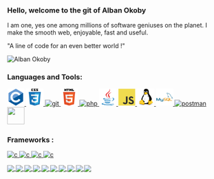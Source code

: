 
### Hello, welcome to the git of Alban Okoby
I am one, yes one among millions of software geniuses on the planet. I make the smooth web, enjoyable, fast and useful. <br>
<!-- A graduate B.Sc (IT-SN) Computer Science and Technology. -->

"A line of code for an even better world  !"
<p align="left"> <img src="https://komarev.com/ghpvc/?username=alban-okoby&label=Profile%20views&color=0e75b6&style=flat" alt="Alban Okoby" /> </p>

<h3 align="left">Languages and Tools:</h3>
<p align="left"> <a href="https://www.cprogramming.com/" target="_blank" rel="noreferrer"> <img src="https://raw.githubusercontent.com/devicons/devicon/master/icons/c/c-original.svg" alt="c" width="40" height="40"/> </a> <a href="https://www.w3schools.com/css/" target="_blank" rel="noreferrer"> <img src="https://raw.githubusercontent.com/devicons/devicon/master/icons/css3/css3-original-wordmark.svg" alt="css3" width="40" height="40"/> </a> <!-- <a href="https://dart.dev" target="_blank" rel="noreferrer"> <img src="https://www.vectorlogo.zone/logos/dartlang/dartlang-icon.svg" alt="dart" width="40" height="40"/> </a> <a href="https://flutter.dev" target="_blank" rel="noreferrer"> <img src="https://www.vectorlogo.zone/logos/flutterio/flutterio-icon.svg" alt="flutter" width="40" height="40"/> </a> --> <a href="https://git-scm.com/" target="_blank" rel="noreferrer"> <img src="https://www.vectorlogo.zone/logos/git-scm/git-scm-icon.svg" alt="git" width="40" height="40"/> </a> <a href="https://www.w3.org/html/" target="_blank" rel="noreferrer"> <img src="https://raw.githubusercontent.com/devicons/devicon/master/icons/html5/html5-original-wordmark.svg" alt="html5" width="40" height="40"/> </a> <a href="https://www.php.net/" target="_blank" rel="noreferrer"> <img src="https://upload.wikimedia.org/wikipedia/commons/3/31/Webysther_20160423_-_Elephpant.svg" alt="php" width="40" height="40"/> </a>  <a href="https://www.java.com" target="_blank" rel="noreferrer"> <img src="https://raw.githubusercontent.com/devicons/devicon/master/icons/java/java-original.svg" alt="java" width="40" height="40"/> </a> <a href="https://developer.mozilla.org/en-US/docs/Web/JavaScript" target="_blank" rel="noreferrer"> <img src="https://raw.githubusercontent.com/devicons/devicon/master/icons/javascript/javascript-original.svg" alt="javascript" width="40" height="40"/> </a> <a href="https://www.linux.org/" target="_blank" rel="noreferrer"> <img src="https://raw.githubusercontent.com/devicons/devicon/master/icons/linux/linux-original.svg" alt="linux" width="40" height="40"/> </a> <a href="https://www.mysql.com/" target="_blank" rel="noreferrer"> <img src="https://raw.githubusercontent.com/devicons/devicon/master/icons/mysql/mysql-original-wordmark.svg" alt="mysql" width="40" height="40"/> </a> <a href="https://postman.com" target="_blank" rel="noreferrer"> <img src="https://www.vectorlogo.zone/logos/getpostman/getpostman-icon.svg" alt="postman" width="40" height="40" /> </a> <a href="https://bitbucket.org" target="_blank" rel="noreferrer" ><img src="https://encrypted-tbn0.gstatic.com/images?q=tbn:ANd9GcQXhpSXbWWq_Cu8k-TA7PBfXF6D4rfwpokAHO0KTyI2_w&s" alt="" width="40" height="40"/> </a>   <!-- <a href="https://www.python.org" target="_blank" rel="noreferrer" ><img src="https://raw.githubusercontent.com/devicons/devicon/master/icons/python/python-original.svg" alt="python" width="40" height="40"/> </a> 
-->
</p>

  <h3 align="left">Frameworks :</h3>
  <p align="left"> <a href="https://www.angular.io" target="_blank" rel="noreferrer"> <img src="https://angular.io/assets/images/logos/angular/shield-large.svg" alt="c" width="50" height="50"/> </a> <a href="https://www.spring.io" target="_blank" rel="noreferrer"> <img src="https://encrypted-tbn0.gstatic.com/images?q=tbn:ANd9GcRKv3NF172jmJj6A20BTyi7K9W1gybX6ymf3U01sXCipg&s" alt="c" width="50" height="50"/> </a> <a href="https://www.angular.io" target="_blank" rel="noreferrer"> <img src="https://getbootstrap.com/docs/5.3/assets/brand/bootstrap-logo-shadow.png" alt="c" width="50" height="50"/> </a> <a href="https://material.angular.io/" target="_blank" rel="noreferrer"> <img src="https://static.javatpoint.com/tutorial/angular-material/images/angular-material.jpg" alt="c" width="250" height="50"/> </a>
  </p>
  
  
  
<a href="https://github.com/alban-okoby/alban-okoby">
  <img align="center" src="https://github-readme-stats.vercel.app/api?username=alban-okoby&theme=highcontrast&show_icons=true&count_private=true&show_owner=true" />
</a>
<a href="https://github.com/alban-okoby/alban-okoby">
  <img align="center" src="https://github-readme-stats.vercel.app/api/top-langs/?username=alban-okoby&theme=highcontrast&show_icons=true&hide=scss" />
</a>
<a href="https://github.com/alban-okoby/java_from_zero_to_hero">
  <img align="center" src="https://github-readme-stats.vercel.app/api/pin/?username=alban-okoby&repo=java_from_zero_to_hero" />
</a>
<a href="https://github.com/alban-okoby/learn-all-things-you-need">
  <img align="center" src="https://github-readme-stats.vercel.app/api/pin/?username=alban-okoby&repo=learn-all-things-you-need" />
 </a> 
 
<a href="https://github.com/alban-okoby/mimishop2">
  <img align="center" src="https://github-readme-stats.vercel.app/api/pin/?username=alban-okoby&repo=mimishop2&theme=dark" />
</a>
<a href="https://github.com/alban-okoby/portfolio_perso">
  <img align="center" src="https://github-readme-stats.vercel.app/api/pin/?username=alban-okoby&repo=portfolio_perso&theme=dark" />
</a>
<a href="https://github.com/alban-okoby/portfoliotp">
  <img align="center" src="https://github-readme-stats.vercel.app/api/pin/?username=alban-okoby&repo=portfoliotp" />
</a>

<a href="https://github.com/alban-okoby/employeemanager">
  <img align="center" src="https://github-readme-stats.vercel.app/api/pin/?username=alban-okoby&repo=employeemanager" />
</a>

<a href="https://github.com/alban-okoby/e-cv">
  <img align="center" src="https://github-readme-stats.vercel.app/api/pin/?username=alban-okoby&repo=e-cv&theme=dark" />
</a>

<a href="https://github.com/alban-okoby/employeeapp">
  <img align="center" src="https://github-readme-stats.vercel.app/api/pin/?username=alban-okoby&repo=employeeapp&theme=dark" />
</a>


